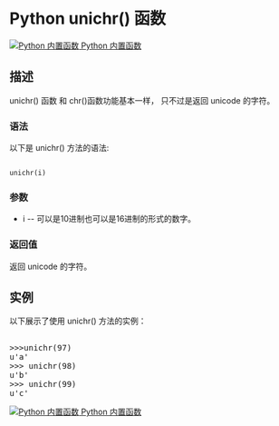 Python  unichr() 函数
===================

 [![Python 内置函数](../images/up.gif)
 Python 内置函数](python-built-in-functions.html)


  描述
--

 unichr() 函数 和 chr()函数功能基本一样， 只不过是返回 unicode 的字符。

 ### 语法

 以下是 unichr() 方法的语法:

 
```

unichr(i)

```

 ### 参数

  * i -- 可以是10进制也可以是16进制的形式的数字。
  ### 返回值

 返回 unicode 的字符。

  实例
--

  以下展示了使用 unichr() 方法的实例： 

  <pre>

>>>unichr(97)
u'a'
>>> unichr(98)
u'b'
>>> unichr(99)
u'c'
</pre>

 [![Python 内置函数](../images/up.gif)
 Python 内置函数](python-built-in-functions.html)